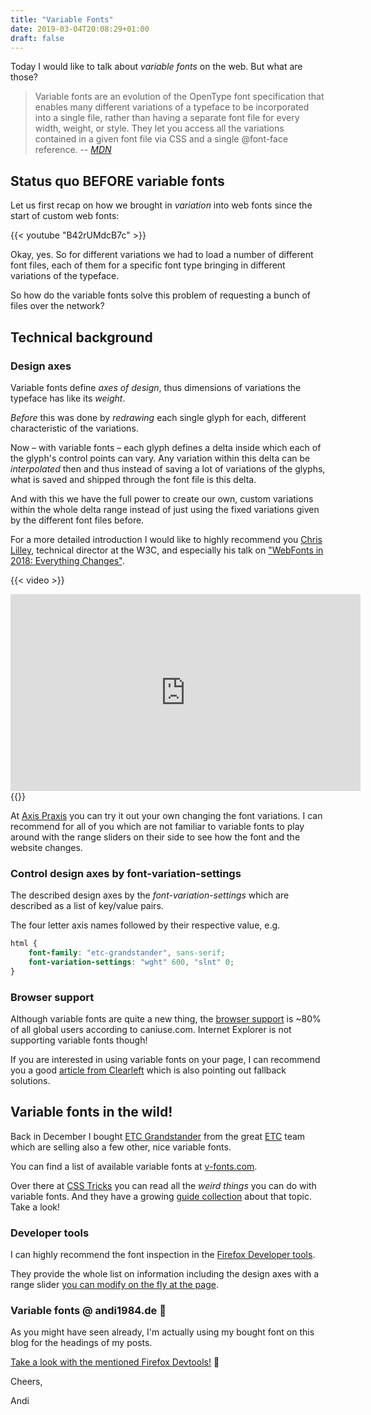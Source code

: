 ```yaml
---
title: "Variable Fonts"
date: 2019-03-04T20:08:29+01:00
draft: false
---
```


Today I would like to talk about _variable fonts_ on the web. But what are those?

> Variable fonts are an evolution of the OpenType font specification that enables many different variations of a typeface to be incorporated into a single file, rather than having a separate font file for every width, weight, or style. They let you access all the variations contained in a given font file via CSS and a single @font-face reference.
> -- <cite>[MDN](https://developer.mozilla.org/en-US/docs/Web/CSS/CSS_Fonts/Variable_Fonts_Guide)</cite>

<!--more-->

## Status quo BEFORE variable fonts

Let us first recap on how we brought in _variation_ into web fonts since the start of custom web fonts:

{{< youtube "B42rUMdcB7c" >}}

Okay, yes. So for different variations we had to load a number of different font files, each of them for a specific font type bringing in different variations of the typeface.

So how do the variable fonts solve this problem of requesting a bunch of files over the network?

## Technical background

### Design axes
Variable fonts define _axes of design_, thus dimensions of variations the typeface has like its _weight_.

_Before_ this was done by _redrawing_ each single glyph for each, different characteristic of the variations.

Now – with variable fonts – each glyph defines a delta inside which each of the glyph's control points can vary. Any variation within this delta can be _interpolated_ then and thus instead of saving a lot of variations of the glyphs, what is saved and shipped through the font file is this delta.

And with this we have the full power to create our own, custom variations within the whole delta range instead of just using the fixed variations given by the different font files before.

For a more detailed introduction I would like to highly recommend you [Chris Lilley](https://svgees.us/index.html), technical director at the W3C, and especially his talk on ["WebFonts in 2018: Everything Changes"](https://youtu.be/vNMJtxL5OgE).

{{< video >}}
<iframe width="560" height="315" src="https://www.youtube.com/embed/vNMJtxL5OgE?start=413" frameborder="0" allow="accelerometer; autoplay; encrypted-media; gyroscope; picture-in-picture" allowfullscreen></iframe>
{{</video >}}

At [Axis Praxis](https://www.axis-praxis.org) you can try it out your own changing the font variations. I can recommend for all of you which are not familiar to variable fonts to play around with the range sliders on their side to see how the font and the website changes.

### Control design axes by font-variation-settings
The described design axes by the _font-variation-settings_ which are described as a list of key/value pairs.

The four letter axis names followed by their respective value, e.g.

```css
html {
	font-family: "etc-grandstander", sans-serif;
	font-variation-settings: "wght" 600, "slnt" 0;
}
```

### Browser support
Although variable fonts are quite a new thing, the [browser support](https://caniuse.com/#feat=variable-fonts) is ~80% of all global users according to caniuse.com. Internet Explorer is not supporting variable fonts though!

If you are interested in using variable fonts on your page, I can recommend you a good [article from Clearleft](https://medium.com/clear-left-thinking/how-to-use-variable-fonts-in-the-real-world-e6d73065a604) which is also pointing out fallback solutions.

## Variable fonts in the wild!
Back in December I bought [ETC Grandstander](https://v-fonts.com/fonts/etc-grandstander) from the great [ETC](https://etc.supply/) team which are selling also a few other, nice variable fonts.

You can find a list of available variable fonts at [v-fonts.com](https://v-fonts.com/).

Over there at [CSS Tricks](https://css-tricks.com/weird-things-variable-fonts-can-do/) you can read all the _weird things_ you can do with variable fonts. And they have a growing [guide collection](https://css-tricks.com/guides/opentype-variable-fonts/) about that topic. Take a look!

### Developer tools
I can highly recommend the font inspection in the [Firefox Developer tools](https://developer.mozilla.org/en-US/docs/Tools/Page_Inspector/How_to/Edit_fonts).

They provide the whole list on information including the design axes with a range slider [you can modify on the fly at the page](https://twitter.com/andi1984/status/1078381928192061441).

### Variable fonts @ andi1984.de 🎉
As you might have seen already, I'm actually using my bought font on this blog for the headings of my posts.

[Take a look with the mentioned Firefox Devtools!](https://twitter.com/andi1984/status/1078381928192061441) 🤣

Cheers,

Andi
